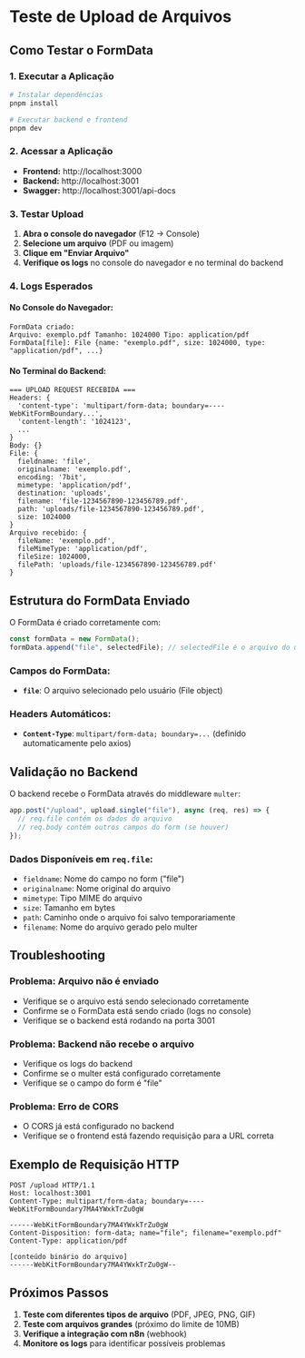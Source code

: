 # Teste de Upload de Arquivos

## Como Testar o FormData

### 1. Executar a Aplicação

```bash
# Instalar dependências
pnpm install

# Executar backend e frontend
pnpm dev
```

### 2. Acessar a Aplicação

- **Frontend:** http://localhost:3000
- **Backend:** http://localhost:3001
- **Swagger:** http://localhost:3001/api-docs

### 3. Testar Upload

1. **Abra o console do navegador** (F12 → Console)
2. **Selecione um arquivo** (PDF ou imagem)
3. **Clique em "Enviar Arquivo"**
4. **Verifique os logs** no console do navegador e no terminal do backend

### 4. Logs Esperados

#### No Console do Navegador:

```
FormData criado:
Arquivo: exemplo.pdf Tamanho: 1024000 Tipo: application/pdf
FormData[file]: File {name: "exemplo.pdf", size: 1024000, type: "application/pdf", ...}
```

#### No Terminal do Backend:

```
=== UPLOAD REQUEST RECEBIDA ===
Headers: {
  'content-type': 'multipart/form-data; boundary=----WebKitFormBoundary...',
  'content-length': '1024123',
  ...
}
Body: {}
File: {
  fieldname: 'file',
  originalname: 'exemplo.pdf',
  encoding: '7bit',
  mimetype: 'application/pdf',
  destination: 'uploads',
  filename: 'file-1234567890-123456789.pdf',
  path: 'uploads/file-1234567890-123456789.pdf',
  size: 1024000
}
Arquivo recebido: {
  fileName: 'exemplo.pdf',
  fileMimeType: 'application/pdf',
  fileSize: 1024000,
  filePath: 'uploads/file-1234567890-123456789.pdf'
}
```

## Estrutura do FormData Enviado

O FormData é criado corretamente com:

```javascript
const formData = new FormData();
formData.append("file", selectedFile); // selectedFile é o arquivo do usuário
```

### Campos do FormData:

- **`file`**: O arquivo selecionado pelo usuário (File object)

### Headers Automáticos:

- **`Content-Type`**: `multipart/form-data; boundary=...` (definido automaticamente pelo axios)

## Validação no Backend

O backend recebe o FormData através do middleware `multer`:

```javascript
app.post("/upload", upload.single("file"), async (req, res) => {
  // req.file contém os dados do arquivo
  // req.body contém outros campos do form (se houver)
});
```

### Dados Disponíveis em `req.file`:

- `fieldname`: Nome do campo no form ("file")
- `originalname`: Nome original do arquivo
- `mimetype`: Tipo MIME do arquivo
- `size`: Tamanho em bytes
- `path`: Caminho onde o arquivo foi salvo temporariamente
- `filename`: Nome do arquivo gerado pelo multer

## Troubleshooting

### Problema: Arquivo não é enviado

- Verifique se o arquivo está sendo selecionado corretamente
- Confirme se o FormData está sendo criado (logs no console)
- Verifique se o backend está rodando na porta 3001

### Problema: Backend não recebe o arquivo

- Verifique os logs do backend
- Confirme se o multer está configurado corretamente
- Verifique se o campo do form é "file"

### Problema: Erro de CORS

- O CORS já está configurado no backend
- Verifique se o frontend está fazendo requisição para a URL correta

## Exemplo de Requisição HTTP

```http
POST /upload HTTP/1.1
Host: localhost:3001
Content-Type: multipart/form-data; boundary=----WebKitFormBoundary7MA4YWxkTrZu0gW

------WebKitFormBoundary7MA4YWxkTrZu0gW
Content-Disposition: form-data; name="file"; filename="exemplo.pdf"
Content-Type: application/pdf

[conteúdo binário do arquivo]
------WebKitFormBoundary7MA4YWxkTrZu0gW--
```

## Próximos Passos

1. **Teste com diferentes tipos de arquivo** (PDF, JPEG, PNG, GIF)
2. **Teste com arquivos grandes** (próximo do limite de 10MB)
3. **Verifique a integração com n8n** (webhook)
4. **Monitore os logs** para identificar possíveis problemas
